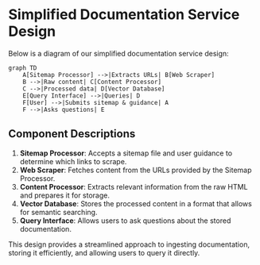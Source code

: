 # Simplified Documentation Service Design

Below is a diagram of our simplified documentation service design:

```mermaid
graph TD
    A[Sitemap Processor] -->|Extracts URLs| B[Web Scraper]
    B -->|Raw content| C[Content Processor]
    C -->|Processed data| D[Vector Database]
    E[Query Interface] -->|Queries| D
    F[User] -->|Submits sitemap & guidance| A
    F -->|Asks questions| E
```

## Component Descriptions

1. **Sitemap Processor**: Accepts a sitemap file and user guidance to determine which links to scrape.
2. **Web Scraper**: Fetches content from the URLs provided by the Sitemap Processor.
3. **Content Processor**: Extracts relevant information from the raw HTML and prepares it for storage.
4. **Vector Database**: Stores the processed content in a format that allows for semantic searching.
5. **Query Interface**: Allows users to ask questions about the stored documentation.

This design provides a streamlined approach to ingesting documentation, storing it efficiently, and allowing users to query it directly.
